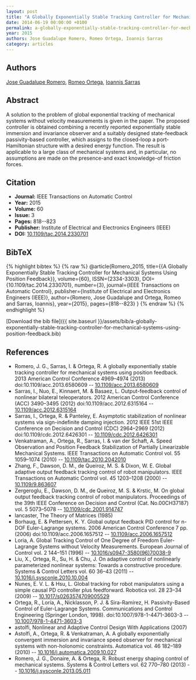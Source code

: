 ```yaml
---
layout: post
title: "A Globally Exponentially Stable Tracking Controller for Mechanical Systems Using Position Feedback"
date: 2014-06-19 00:00:00 +0100
permalink: a-globally-exponentially-stable-tracking-controller-for-mechanical-systems-using-position-feedback
year: 2015
authors: Jose Guadalupe Romero, Romeo Ortega, Ioannis Sarras
category: articles
---
```

 
## Authors
[Jose Guadalupe Romero](authors/jose-guadalupe-romero), [Romeo Ortega](authors/romeo-ortega), [Ioannis Sarras](authors/ioannis-sarras)
 
## Abstract
A solution to the problem of global exponential tracking of mechanical systems without velocity measurements is given in the paper. The proposed controller is obtained combining a recently reported exponentially stable immersion and invariance observer and a suitably designed state-feedback passivity-based controller, which assigns to the closed-loop a port-Hamiltonian structure with a desired energy function. The result is applicable to a large class of mechanical systems and, in particular, no assumptions are made on the presence-and exact knowledge-of friction forces.
 
## Citation
- **Journal:** IEEE Transactions on Automatic Control
- **Year:** 2015
- **Volume:** 60
- **Issue:** 3
- **Pages:** 818--823
- **Publisher:** Institute of Electrical and Electronics Engineers (IEEE)
- **DOI:** [10.1109/tac.2014.2330701](https://doi.org/10.1109/tac.2014.2330701)
 
## BibTeX
{% highlight bibtex %}
{% raw %}
@article{Romero_2015,
  title={{A Globally Exponentially Stable Tracking Controller for Mechanical Systems Using Position Feedback}},
  volume={60},
  ISSN={2334-3303},
  DOI={10.1109/tac.2014.2330701},
  number={3},
  journal={IEEE Transactions on Automatic Control},
  publisher={Institute of Electrical and Electronics Engineers (IEEE)},
  author={Romero, Jose Guadalupe and Ortega, Romeo and Sarras, Ioannis},
  year={2015},
  pages={818--823}
}
{% endraw %}
{% endhighlight %}
 
[Download the bib file]({{ site.baseurl }}/assets/bib/a-globally-exponentially-stable-tracking-controller-for-mechanical-systems-using-position-feedback.bib)
 
## References
- Romero, J. G., Sarras, I. & Ortega, R. A globally exponentially stable tracking controller for mechanical systems using position feedback. 2013 American Control Conference 4969–4974 (2013) doi:10.1109/acc.2013.6580609 -- [10.1109/acc.2013.6580609](https://doi.org/10.1109/acc.2013.6580609)
- Sarras, I., Nuo, E., Kinnaert, M. & Basaez, L. Output-feedback control of nonlinear bilateral teleoperators. 2012 American Control Conference (ACC) 3490–3495 (2012) doi:10.1109/acc.2012.6315164 -- [10.1109/acc.2012.6315164](https://doi.org/10.1109/acc.2012.6315164)
- Sarras, I., Ortega, R. & Panteley, E. Asymptotic stabilization of nonlinear systems via sign-indefinite damping injection. 2012 IEEE 51st IEEE Conference on Decision and Control (CDC) 2964–2969 (2012) doi:10.1109/cdc.2012.6426301 -- [10.1109/cdc.2012.6426301](https://doi.org/10.1109/cdc.2012.6426301)
- Venkatraman, A., Ortega, R., Sarras, I. & van der Schaft, A. Speed Observation and Position Feedback Stabilization of Partially Linearizable Mechanical Systems. IEEE Transactions on Automatic Control vol. 55 1059–1074 (2010) -- [10.1109/tac.2010.2042010](https://doi.org/10.1109/tac.2010.2042010)
- Zhang, F., Dawson, D. M., de Queiroz, M. S. & Dixon, W. E. Global adaptive output feedback tracking control of robot manipulators. IEEE Transactions on Automatic Control vol. 45 1203–1208 (2000) -- [10.1109/9.863607](https://doi.org/10.1109/9.863607)
- Zergeroglu, E., Dawson, D. M., de Queiroz, M. S. & Krstic, M. On global output feedback tracking control of robot manipulators. Proceedings of the 39th IEEE Conference on Decision and Control (Cat. No.00CH37187) vol. 5 5073–5078 -- [10.1109/cdc.2001.914747](https://doi.org/10.1109/cdc.2001.914747)
- lancaster, The Theory of Matrices (1985)
- Borhaug, E. & Pettersen, K. Y. Global output feedback PID control for n-DOF Euler-Lagrange systems. 2006 American Control Conference 7 pp. (2006) doi:10.1109/acc.2006.1657512 -- [10.1109/acc.2006.1657512](https://doi.org/10.1109/acc.2006.1657512)
- Loria, A. Global Tracking Control of One Degree of Freedom Euler-Lagrange Systems without Velocity Measurements. European Journal of Control vol. 2 144–151 (1996) -- [10.1016/s0947-3580(96)70038-9](https://doi.org/10.1016/s0947-3580(96)70038-9)
- Liu, X., Ortega, R., Su, H. & Chu, J. On adaptive control of nonlinearly parameterized nonlinear systems: Towards a constructive procedure. Systems &amp; Control Letters vol. 60 36–43 (2011) -- [10.1016/j.sysconle.2010.10.004](https://doi.org/10.1016/j.sysconle.2010.10.004)
- Nunes, E. V. L. & Hsu, L. Global tracking for robot manipulators using a simple causal PD controller plus feedforward. Robotica vol. 28 23–34 (2009) -- [10.1017/s0263574709005529](https://doi.org/10.1017/s0263574709005529)
- Ortega, R., Loría, A., Nicklasson, P. J. & Sira-Ramírez, H. Passivity-Based Control of Euler-Lagrange Systems. Communications and Control Engineering (Springer London, 1998). doi:10.1007/978-1-4471-3603-3 -- [10.1007/978-1-4471-3603-3](https://doi.org/10.1007/978-1-4471-3603-3)
- astolfi, Nonlinear and Adaptive Control Design With Applications (2007)
- Astolfi, A., Ortega, R. & Venkatraman, A. A globally exponentially convergent immersion and invariance speed observer for mechanical systems with non-holonomic constraints. Automatica vol. 46 182–189 (2010) -- [10.1016/j.automatica.2009.10.027](https://doi.org/10.1016/j.automatica.2009.10.027)
- Romero, J. G., Donaire, A. & Ortega, R. Robust energy shaping control of mechanical systems. Systems &amp; Control Letters vol. 62 770–780 (2013) -- [10.1016/j.sysconle.2013.05.011](https://doi.org/10.1016/j.sysconle.2013.05.011)


